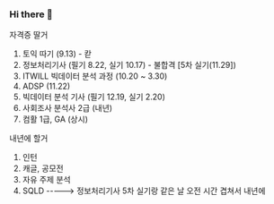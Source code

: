 ### Hi there 👋
자격증 딸거
1. 토익 따기 (9.13) - 칻
2. 정보처리기사 (필기 8.22, 실기 10.17) - 불합격 [5차 실기(11.29])
3. ITWILL 빅데이터 분석 과정 (10.20 ~ 3.30)
4. ADSP (11.22)
5. 빅데이터 분석 기사 (필기 12.19, 실기 2.20)
6. 사회조사 분석사 2급 (내년)
7. 컴활 1급, GA (상시)

내년에 할거
1. 인턴
2. 캐글, 공모전
3. 자유 주제 분석
4. SQLD -----> 정보처리기사 5차 실기랑 같은 날 오전 시간 겹쳐서 내년에

<!--
**UknowYunmo/UknowYunmo** is a ✨ _special_ ✨ repository because its `README.md` (this file) appears on your GitHub profile.

Here are some ideas to get you started:

- 🔭 I’m currently working on ...
- 🌱 I’m currently learning ...
- 👯 I’m looking to collaborate on ...
- 🤔 I’m looking for help with ...
- 💬 Ask me about ...
- 📫 How to reach me: ...
- 😄 Pronouns: ...
- ⚡ Fun fact: ...
-->
